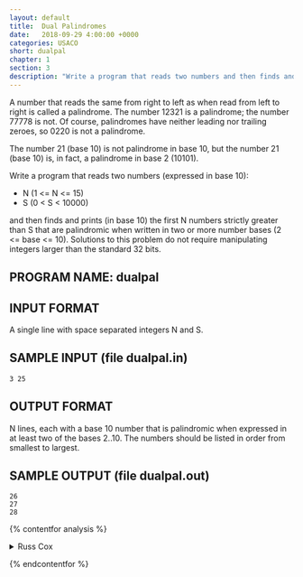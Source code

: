 ```yaml
---
layout: default
title:  Dual Palindromes
date:   2018-09-29 4:00:00 +0000
categories: USACO
short: dualpal
chapter: 1
section: 3
description: "Write a program that reads two numbers and then finds and prints the first N numbers strictly greater than S that are palindromic when written in two or more number bases."
---
```

A number that reads the same from right to left as when read from left to right is called a palindrome. The number 12321 is a palindrome; the number 77778 is not. Of course, palindromes have neither leading nor trailing zeroes, so 0220 is not a palindrome.

The number 21 (base 10) is not palindrome in base 10, but the number 21 (base 10) is, in fact, a palindrome in base 2 (10101).

Write a program that reads two numbers (expressed in base 10):

* N (1 <= N <= 15)
* S (0 < S < 10000)

and then finds and prints (in base 10) the first N numbers strictly greater than S that are palindromic when written in two or more number bases (2 <= base <= 10).
Solutions to this problem do not require manipulating integers larger than the standard 32 bits.

## PROGRAM NAME: dualpal

## INPUT FORMAT
A single line with space separated integers N and S.

## SAMPLE INPUT (file dualpal.in)
```none
3 25
```

## OUTPUT FORMAT
N lines, each with a base 10 number that is palindromic when expressed in at least two of the bases 2..10. The numbers should be listed in order from smallest to largest.

## SAMPLE OUTPUT (file dualpal.out)
```none
26
27
28
```

{% contentfor analysis %}

<details>
<summary>
Russ Cox
</summary>

Dual palindromes are actually very common, a fact we can test by writing a program such as this one.

Since they are very common, we can just use a brute force search to test all numbers bigger than s until we find enough dual palindromes.

How do we know they are common enough? Write the brute force program (which is very simple and thus not much effort) and check.

This reasoning is a little circular, but if we had been wrong and ended up needing a more clever and more efficient algorithm, we would have this brute force version to test against.

```c
#include <stdio.h>
#include <stdlib.h>
#include <string.h>
#include <assert.h>

/* is string s a palindrome? */
int
ispal(char *s)
{
    char *t;

    t = s+strlen(s)-1;
    for(t=s+strlen(s)-1; s<t; s++, t--)
	if(*s != *t)
	    return 0;

    return 1;
}

/* put the base b representation of n into s: 0 is represented by "" */
char*
numbconv(char *s, int n, int b)
{
    int len;

    if(n == 0) {
	strcpy(s, "");
	return s;
    }

    /* figure out first n-1 digits */
    numbconv(s, n/b, b);

    /* add last digit */
    len = strlen(s);
    s[len] = "0123456789ABCDEFGHIJKLMNOPQRSTUVWXYZ"[n%b];
    s[len+1] = '\0';
    return s;
}

/* is number n a dual palindrome? */
int
isdualpal(int n)
{
    int i, j, npal;
    char s[40];

    npal = 0;
    for(i=2; i<=10; i++)
	if(ispal(numbconv(s, n, i)))
	    npal++;

    return npal >= 2;
}

void
main(void)
{
    FILE *fin, *fout;
    int n, s;

    fin = fopen("dualpal.in", "r");
    fout = fopen("dualpal.out", "w");
    assert(fin != NULL && fout != NULL);

    fscanf(fin, "%d %d", &n, &s);

    for(s++; n>0; s++) {
	if(isdualpal(s)) {
	    fprintf(fout, "%d\n", s);
	    n--;
	}
    }

    exit(0);
}
```

</details>

{% endcontentfor %}